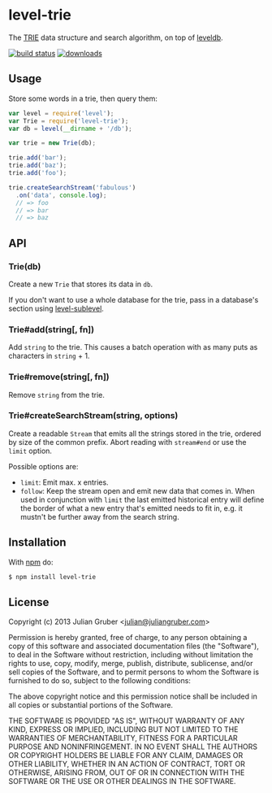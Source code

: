 # level-trie

The [TRIE](http://en.wikipedia.org/wiki/Trie) data structure and search
algorithm, on top of [leveldb](https://github.com/rvagg/node-levelup).

[![build status](https://secure.travis-ci.org/juliangruber/level-trie.svg)](http://travis-ci.org/juliangruber/level-trie)
[![downloads](https://img.shields.io/npm/dm/level-trie.svg)](https://www.npmjs.org/package/level-trie)

## Usage

Store some words in a trie, then query them:

```js
var level = require('level');
var Trie = require('level-trie');
var db = level(__dirname + '/db');

var trie = new Trie(db);

trie.add('bar');
trie.add('baz');
trie.add('foo');

trie.createSearchStream('fabulous')
  .on('data', console.log);
  // => foo
  // => bar
  // => baz
```

## API

### Trie(db)

Create a new `Trie` that stores its data in `db`.

If you don't want to use a whole database for the trie, pass in a
database's section using
[level-sublevel](https://github.com/dominictarr/level-sublevel).

### Trie#add(string[, fn])

Add `string` to the trie. This causes a batch operation with as many puts as
characters in `string` + 1.

### Trie#remove(string[, fn])

Remove `string` from the trie.

### Trie#createSearchStream(string, options)

Create a readable `Stream` that emits all the strings stored in the trie,
ordered by size of the common prefix. Abort reading with `stream#end` or use
the `limit` option.

Possible options are:

* `limit`: Emit max. x entries.
* `follow`: Keep the stream open and emit new data that comes in. When used in
conjunction with `limit` the last emitted historical entry will define the
border of what a new entry that's emitted needs to fit in, e.g. it mustn't be
further away from the search string.

## Installation

With [npm](http://npmjs.org) do:

```bash
$ npm install level-trie
```

## License

Copyright (c) 2013 Julian Gruber &lt;julian@juliangruber.com&gt;

Permission is hereby granted, free of charge, to any person obtaining a copy
of this software and associated documentation files (the "Software"), to deal
in the Software without restriction, including without limitation the rights
to use, copy, modify, merge, publish, distribute, sublicense, and/or sell
copies of the Software, and to permit persons to whom the Software is
furnished to do so, subject to the following conditions:

The above copyright notice and this permission notice shall be included in
all copies or substantial portions of the Software.

THE SOFTWARE IS PROVIDED "AS IS", WITHOUT WARRANTY OF ANY KIND, EXPRESS OR
IMPLIED, INCLUDING BUT NOT LIMITED TO THE WARRANTIES OF MERCHANTABILITY,
FITNESS FOR A PARTICULAR PURPOSE AND NONINFRINGEMENT. IN NO EVENT SHALL THE
AUTHORS OR COPYRIGHT HOLDERS BE LIABLE FOR ANY CLAIM, DAMAGES OR OTHER
LIABILITY, WHETHER IN AN ACTION OF CONTRACT, TORT OR OTHERWISE, ARISING FROM,
OUT OF OR IN CONNECTION WITH THE SOFTWARE OR THE USE OR OTHER DEALINGS IN
THE SOFTWARE.
